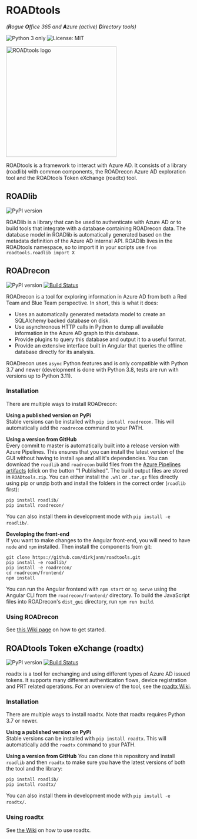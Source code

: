 # ROADtools 
*(**R**ogue **O**ffice 365 and **A**zure (active) **D**irectory tools)*

![Python 3 only](https://img.shields.io/badge/python-3.7+-blue.svg)
![License: MIT](https://img.shields.io/pypi/l/roadlib.svg)

<img src="roadrecon/frontend/src/assets/rt_transparent.svg" width="300px" alt="ROADtools logo" />

ROADtools is a framework to interact with Azure AD. It consists of a library (roadlib) with common components, the ROADrecon Azure AD exploration tool and the ROADtools Token eXchange (roadtx) tool.

## ROADlib
![PyPI version](https://img.shields.io/pypi/v/roadlib.svg)

ROADlib is a library that can be used to authenticate with Azure AD or to build tools that integrate with a database containing ROADrecon data. The database model in ROADlib is automatically generated based on the metadata definition of the Azure AD internal API. ROADlib lives in the ROADtools namespace, so to import it in your scripts use `from roadtools.roadlib import X`

## ROADrecon
![PyPI version](https://img.shields.io/pypi/v/roadrecon.svg)
[![Build Status](https://dev.azure.com/dirkjanm/ROADtools/_apis/build/status/dirkjanm.ROADtools?branchName=master)](https://dev.azure.com/dirkjanm/ROADtools/_build/latest?definitionId=19&branchName=master)

ROADrecon is a tool for exploring information in Azure AD from both a Red Team and Blue Team perspective. In short, this is what it does:
* Uses an automatically generated metadata model to create an SQLAlchemy backed database on disk.
* Use asynchronous HTTP calls in Python to dump all available information in the Azure AD graph to this database.
* Provide plugins to query this database and output it to a useful format.
* Provide an extensive interface built in Angular that queries the offline database directly for its analysis.

ROADrecon uses `async` Python features and is only compatible with Python 3.7 and newer (development is done with Python 3.8, tests are run with versions up to Python 3.11). 

### Installation
There are multiple ways to install ROADrecon:

**Using a published version on PyPi**  
Stable versions can be installed with `pip install roadrecon`. This will automatically add the `roadrecon` command to your PATH.

**Using a version from GitHub**  
Every commit to master is automatically built into a release version with Azure Pipelines. This ensures that you can install the latest version of the GUI without having to install `npm` and all it's dependencies. You can download the `roadlib` and `roadrecon` build files from the [Azure Pipelines artifacts](https://dev.azure.com/dirkjanm/ROADtools/_build/latest?definitionId=19&branchName=master) (click on the button "1 Published". The build output files are stored in `ROADtools.zip`. You can either install the `.whl` or `.tar.gz` files directly using pip or unzip both and install the folders in the correct order (`roadlib` first):

```
pip install roadlib/
pip install roadrecon/
```

You can also install them in development mode with `pip install -e roadlib/`.

**Developing the front-end**  
If you want to make changes to the Angular front-end, you will need to have `node` and `npm` installed. Then install the components from git:
```
git clone https://github.com/dirkjanm/roadtools.git
pip install -e roadlib/
pip install -e roadrecon/
cd roadrecon/frontend/
npm install
```

You can run the Angular frontend with `npm start` or `ng serve` using the Angular CLI from the `roadrecon/frontend/` directory. To build the JavaScript files into ROADrecon's `dist_gui` directory, run `npm run build`.

### Using ROADrecon
See [this Wiki page](https://github.com/dirkjanm/ROADtools/wiki/Getting-started-with-ROADrecon) on how to get started.

## ROADtools Token eXchange (roadtx)
![PyPI version](https://img.shields.io/pypi/v/roadtx.svg)
[![Build Status](https://dev.azure.com/dirkjanm/ROADtools/_apis/build/status/dirkjanm.ROADtools?branchName=master)](https://dev.azure.com/dirkjanm/ROADtools/_build/latest?definitionId=19&branchName=master)

roadtx is a tool for exchanging and using different types of Azure AD issued tokens. It supports many different authentication flows, device registration and PRT related operations. For an overview of the tool, see the [roadtx Wiki](https://github.com/dirkjanm/ROADtools/wiki/ROADtools-Token-eXchange-(roadtx)).

### Installation
There are multiple ways to install roadtx. Note that roadtx requires Python 3.7 or newer.

**Using a published version on PyPi**  
Stable versions can be installed with `pip install roadtx`. This will automatically add the `roadtx` command to your PATH.

**Using a version from GitHub** 
You can clone this repository and install `roadlib` and then `roadtx` to make sure you have the latest versions of both the tool and the library:

```
pip install roadlib/
pip install roadtx/
```

You can also install them in development mode with `pip install -e roadtx/`.

### Using roadtx
See [the Wiki](https://github.com/dirkjanm/ROADtools/wiki/ROADtools-Token-eXchange-(roadtx)) on how to use roadtx.
